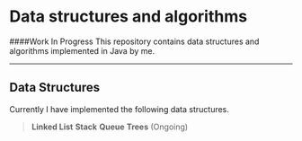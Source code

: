Data structures and algorithms
===================

####Work In Progress
This repository contains data structures and algorithms implemented in Java by me.  

----------


Data Structures 
-------------

Currently I have implemented the following data structures. 

> **Linked List**
> **Stack**
> **Queue**
> **Trees** (Ongoing)
